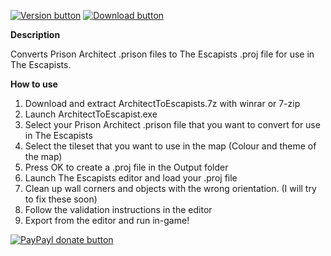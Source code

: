 [![Version button](https://img.shields.io/github/release/adamb70/PrisonArchitect-to-TheEscapists.svg)](https://github.com/adamb70/PrisonArchitect-to-TheEscapists/releases)
[![Download button](https://img.shields.io/badge/download-here-blue.svg)](http://bit.ly/ArchitectToEscapist)

**Description**

Converts Prison Architect .prison files to The Escapists .proj file for use in The Escapists.

**How to use**

1. Download and extract ArchitectToEscapists.7z with winrar or 7-zip
2. Launch ArchitectToEscapist.exe
3. Select your Prison Architect .prison file that you want to convert for use in The Escapists
4. Select the tileset that you want to use in the map (Colour and theme of the map)
5. Press OK to create a .proj file in the Output folder
6. Launch The Escapists editor and load your .proj file
7. Clean up wall corners and objects with the wrong orientation. (I will try to fix these soon)
8. Follow the validation instructions in the editor
9. Export from the editor and run in-game!


[![PayPayl donate button](https://img.shields.io/badge/paypal-donate-brightgreen.svg)](https://www.paypal.com/cgi-bin/webscr?cmd=_s-xclick&hosted_button_id=SUQ2TSJD2U82Y "Donate to this project using Paypal")
